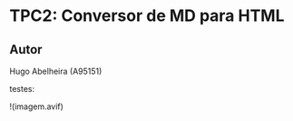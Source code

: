 # TPC2: Conversor de MD para HTML

## Autor
Hugo Abelheira (A95151)

testes:

[](https://www.youtube.com/watch?v=2QRg9ZNEPFwab_channel=EthansBroadcast)
!(imagem.avif)